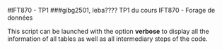 #IFT870 - TP1
###gibg2501, leba????
TP1 du cours IFT870 - Forage de données

This script can be launched with the option **verbose** to display all the information of all tables as well as all intermediary steps of the code.